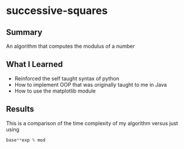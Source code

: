 # successive-squares
## Summary
An algorithm that computes the modulus of a number
## What I Learned
- Reinforced the self taught syntax of python
- How to implement OOP that was originally taught to me in Java
- How to use the matplotlib module
## Results
This is a comparison of the time complexity of my algorithm versus just using
```python
base**exp % mod
```
